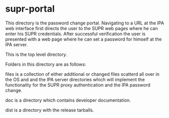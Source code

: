 
# supr-portal

This directory is the password change portal.
Navigating to a URL at the IPA web interface
first directs the user to the SUPR web pages
where he can enter his SUPR credentials.
After successful verification the user is presented
with a web page where he can set a password
for himself at the IPA server.

This is the top level directory.

Folders in this directory are as follows:

  files is a collection of either additional or
  changed files scatterd all over in the OS and
  and the IPA server directories which will implement
  the functionality for the SUPR proxy authentication
  and the IPA password change.

  doc is a directory which contains developer documentation.

  dist is a directory with the release tarballs.

